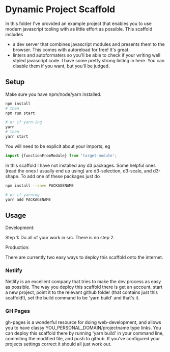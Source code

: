 # Dynamic Project Scaffold

In this folder I've provided an example project that enables you to use modern javascript tooling with as little effort as possible. This scaffold includes

- a dev server that combines javascript modules and presents them to the browser. This comes with autoreload for free! It's great.
- linters and autoformaters so you'll be able to check if your writing well styled javascript code. I have some pretty strong linting in here. You can disable them if you want, but you'll be judged.



## Setup

Make sure you have npm/node/yarn installed.

```sh
npm install
# then
npm run start

# or if yarn-ing
yarn
# then
yarn start
```


You will need to be explicit about your imports, eg
```js
import {functionFromModule} from 'target-module';
```

In this scaffold I have not installed any d3 packages. Some helpful ones (read the ones I usually end up using) are d3-selection, d3-scale, and d3-shape. To add one of these packages just do

```sh
npm install --save PACKAGENAME

# or if yarning
yarn add PACKAGENAME
```


## Usage

Development:

Step 1: Do all of your work in src. There is no step 2.

Production:

There are currently two easy ways to deploy this scaffold onto the internet.  

### Netlify

Netlify is an excellent company that tries to make the dev process as easy as possible. The way you deploy this scaffold there is get an account, start a new project, point it to the relevant github folder (that contains just this scaffold!), set the build command to be 'yarn build' and that's it.


### GH Pages

gh-pages is a wonderful resource for doing web-development, and allows you to have classy YOU_PERSONAL_DOMAIN/projectname type links. You can deploy this scaffold there by running 'yarn build' in your command line, commiting the modified file, and push to github. If you've configured your projects settings correct it should all just work out.